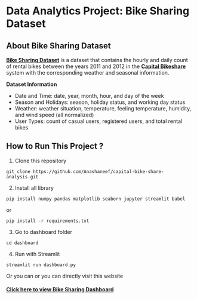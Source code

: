 # Data Analytics Project: Bike Sharing Dataset

## About Bike Sharing Dataset

[**Bike Sharing Dataset**](https://www.kaggle.com/datasets/lakshmi25npathi/bike-sharing-dataset) is a dataset that contains the hourly and daily count of rental bikes between the years 2011 and 2012 in the [**Capital Bikeshare**](https://capitalbikeshare.com) system with the corresponding weather and seasonal information.

**Dataset Information**
- Date and Time: date, year, month, hour, and day of the week
- Season and Holidays: season, holiday status, and working day status
- Weather: weather situation, temperature, feeling temperature, humidity, and wind speed (all normalized)
- User Types: count of casual users, registered users, and total rental bikes

## How to Run This Project ?

1. Clone this repository

```
git clone https://github.com/Anashaneef/capital-bike-share-analysis.git
```

2. Install all library

```
pip install numpy pandas matplotlib seaborn jupyter streamlit babel
```

or

```
pip install -r requirements.txt
```

3. Go to dashboard folder

```
cd dashboard
```

4. Run with Streamlit

```
streamlit run dashboard.py
```

Or you can or you can directly visit this website

#### [**Click here to view Bike Sharing Dashboard**](https://bike-sharing-zainalfattah-6zpaawsqrnxax6etofshuf.streamlit.app/)
